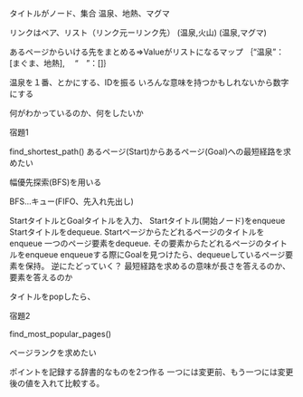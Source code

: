 タイトルがノード、集合
温泉、地熱、マグマ

リンクはペア、リスト（リンク元ーリンク先）
(温泉,火山)
(温泉,マグマ)

あるページからいける先をまとめる=>Valueがリストになるマップ
｛“温泉”：[まぐま、地熱],
　“　”：[]｝

温泉を１番、とかにする、IDを振る
いろんな意味を持つかもしれないから数字にする

何がわかっているのか、何をしたいか

宿題1

find_shortest_path()
あるページ(Start)からあるページ(Goal)への最短経路を求めたい

幅優先探索(BFS)を用いる

BFS…キュー(FIFO、先入れ先出し)

StartタイトルとGoalタイトルを入力、
Startタイトル(開始ノード)をenqueue
Startタイトルをdequeue. Startページからたどれるページのタイトルをenqueue
一つのページ要素をdequeue. その要素からたどれるページのタイトルをenqueue
enqueueする際にGoalを見つけたら、dequeueしているページ要素を保持。
逆にたどっていく？
最短経路を求めるの意味が長さを答えるのか、要素を答えるのか

タイトルをpopしたら、

宿題2

find_most_popular_pages()

ページランクを求めたい

ポイントを記録する辞書的なものを2つ作る
一つには変更前、もう一つには変更後の値を入れて比較する。
